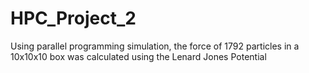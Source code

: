 # HPC_Project_2
Using parallel programming simulation, the force of 1792 particles in a 10x10x10 box was calculated using the Lenard Jones Potential
